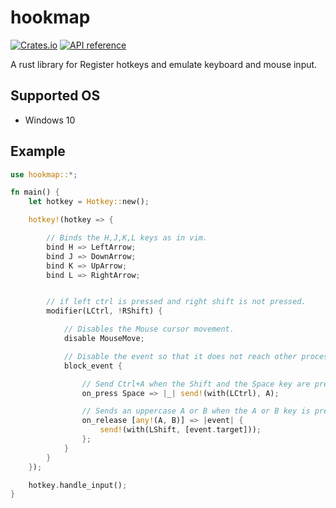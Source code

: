 # hookmap

[![Crates.io](https://img.shields.io/crates/v/hookmap.svg)](https://crates.io/crates/hookmap)
[![API reference](https://docs.rs/hookmap/badge.svg)](https://docs.rs/hookmap)

A rust library for Register hotkeys and emulate keyboard and mouse input.

## Supported OS

* Windows 10

## Example

```rust
use hookmap::*;

fn main() {
    let hotkey = Hotkey::new();

    hotkey!(hotkey => {

        // Binds the H,J,K,L keys as in vim.
        bind H => LeftArrow;
        bind J => DownArrow;
        bind K => UpArrow;
        bind L => RightArrow;


        // if left ctrl is pressed and right shift is not pressed.
        modifier(LCtrl, !RShift) {

            // Disables the Mouse cursor movement.
            disable MouseMove;

            // Disable the event so that it does not reach other processes.
            block_event {

                // Send Ctrl+A when the Shift and the Space key are pressed.
                on_press Space => |_| send!(with(LCtrl), A);

                // Sends an uppercase A or B when the A or B key is pressed.
                on_release [any!(A, B)] => |event| {
                    send!(with(LShift, [event.target]));
                };
            }
        }
    });

    hotkey.handle_input();
}
```
